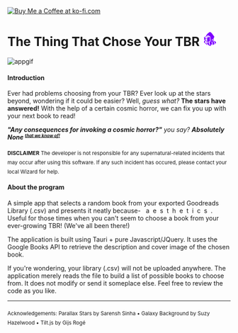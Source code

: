 <a href='https://ko-fi.com/J3J4J3EBK' target='_blank'><img height='36' style='border:0px;height:36px;' src='https://storage.ko-fi.com/cdn/kofi3.png?v=3' border='0' alt='Buy Me a Coffee at ko-fi.com' /></a>

<h1>The Thing That Chose Your TBR <img src='img/32x32.png' alt='logo'/></h1>  

![appgif](https://media.giphy.com/media/qcr09hmm4gFvS12Q2S/giphy.gif)  

#### Introduction
Ever had problems choosing from your TBR? Ever look up at the stars beyond, wondering if it could be easier? Well, _guess what?_ __The stars have answered!__ With the help of a certain cosmic horror, we can fix you up with your next book to read!  
  
___"Any consequences for invoking a cosmic horror?"___ _you say?_  ___Absolutely None <strike><small><sup>that we know of!</sup></small></strike>___   

<sub><b>DISCLAIMER</b> The developer is not responsible for any supernatural-related incidents that may occur after using this software. If any such incident has occured, please contact your local Wizard for help.</sub>


#### About the program
A simple app that selects a random book from your exported Goodreads Library (.csv) and presents it neatly because-&nbsp;&nbsp;&nbsp;a&nbsp; e&nbsp; s&nbsp; t&nbsp; h&nbsp; e&nbsp; t&nbsp; i&nbsp; c&nbsp; s&nbsp; .  
Useful for those times when you can't seem to choose a book from your ever-growing TBR! (We've all been there!)  

The application is built using Tauri + pure Javascript/JQuery. It uses the Google Books API to retrieve the description and cover image of the chosen book.  

If you're wondering, your library (.csv) will not be uploaded anywhere. The application merely reads the file to build a list of possible books to choose from. It does not modify or send it someplace else. Feel free to review the code as you like.  


___

<sub>Acknowledgements: Parallax Stars by Sarensh Sinha • Galaxy Background by Suzy Hazelwood • Tilt.js by Gijs Rogé</sub>
